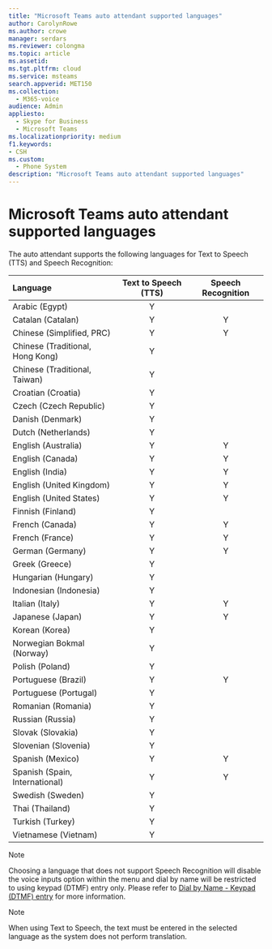 ```yaml
---
title: "Microsoft Teams auto attendant supported languages"
author: CarolynRowe
ms.author: crowe
manager: serdars
ms.reviewer: colongma
ms.topic: article
ms.assetid: 
ms.tgt.pltfrm: cloud
ms.service: msteams
search.appverid: MET150
ms.collection: 
  - M365-voice
audience: Admin
appliesto: 
  - Skype for Business
  - Microsoft Teams
ms.localizationpriority: medium
f1.keywords:
- CSH
ms.custom: 
  - Phone System
description: "Microsoft Teams auto attendant supported languages"
--- 
```

# Microsoft Teams auto attendant supported languages

The auto attendant supports the following languages for Text to Speech (TTS) and Speech Recognition:

|Language                                |Text to Speech (TTS)     |Speech Recognition                     |
|:---------------------------------------|:-----------------------:|:-------------------------------------:|
|Arabic (Egypt)                          |Y                        |                                       |
|Catalan (Catalan)                       |Y                        |Y                                      |
|Chinese (Simplified, PRC)               |Y                        |Y                                      |
|Chinese (Traditional, Hong Kong)        |Y                        |                                       |
|Chinese (Traditional, Taiwan)           |Y                        |                                       |
|Croatian (Croatia)                      |Y                        |                                       |
|Czech (Czech Republic)                  |Y                        |                                       |
|Danish (Denmark)                        |Y                        |                                       |
|Dutch (Netherlands)                     |Y                        |                                       |
|English (Australia)                     |Y                        |Y                                      |
|English (Canada)                        |Y                        |Y                                      |
|English (India)                         |Y                        |Y                                      |
|English (United Kingdom)                |Y                        |Y                                      |
|English (United States)                 |Y                        |Y                                      |
|Finnish (Finland)                       |Y                        |                                       |
|French (Canada)                         |Y                        |Y                                      |
|French (France)                         |Y                        |Y                                      |
|German (Germany)                        |Y                        |Y                                      |
|Greek (Greece)                          |Y                        |                                       |
|Hungarian (Hungary)                     |Y                        |                                       |
|Indonesian (Indonesia)                  |Y                        |                                       |
|Italian (Italy)                         |Y                        |Y                                      |
|Japanese (Japan)                        |Y                        |Y                                      |
|Korean (Korea)                          |Y                        |                                       |
|Norwegian Bokmal (Norway)               |Y                        |                                       |
|Polish (Poland)                         |Y                        |                                       |
|Portuguese (Brazil)                     |Y                        |Y                                      |
|Portuguese (Portugal)                   |Y                        |                                       |
|Romanian (Romania)                      |Y                        |                                       |
|Russian (Russia)                        |Y                        |                                       |
|Slovak (Slovakia)                       |Y                        |                                       |
|Slovenian (Slovenia)                    |Y                        |                                       |
|Spanish (Mexico)                        |Y                        |Y                                      |
|Spanish (Spain, International)          |Y                        |Y                                      |
|Swedish (Sweden)                        |Y                        |                                       |
|Thai (Thailand)                         |Y                        |                                       |
|Turkish (Turkey)                        |Y                        |                                       |
|Vietnamese (Vietnam)                    |Y                        |                                       |

> [!NOTE]
> Choosing a language that does not support Speech Recognition will disable the voice inputs option within the menu and dial by name will be restricted to using keypad (DTMF) entry only. Please refer to [Dial by Name - Keypad (DTMF) entry](dial-voice-reference.md#dial-by-name---keypad-dtmf-entry) for more information.

> [!NOTE]
> When using Text to Speech, the text must be entered in the selected language as the system does not perform translation.
